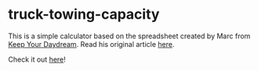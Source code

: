 # truck-towing-capacity

This is a simple calculator based on the spreadsheet created by Marc from [Keep Your Daydream](http://www.keepyourdaydream.com/). Read his original article [here](http://www.keepyourdaydream.com/payload/).

Check it out [here](https://brandonreid.github.io/truck-towing-capacity/index.html)!
